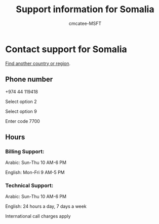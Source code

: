 ﻿---                                
title: Support information for Somalia
author: cmcatee-MSFT
f1.keywords:
- NOCSH
ms.author: cmcatee
manager: mnirkhe
audience: Admin
ms.topic: reference
ms.service: o365-administration
ms.collection: Adm_Support
localization_priority: Priority
description: Learn how to contact support for your country or region.
ROBOTS: NOINDEX, NOFOLLOW
---

# Contact support for Somalia

[Find another country or region](../contact-support-for-business-products.md).

## Phone number
+974 44 119418

Select option 2

Select option 9

Enter code 7700

## Hours
### Billing Support:

Arabic: Sun-Thu 10 AM-6 PM

English: Mon-Fri 9 AM-5 PM

### Technical Support:

Arabic: Sun-Thu 10 AM-6 PM

English: 24 hours a day, 7 days a week

International call charges apply